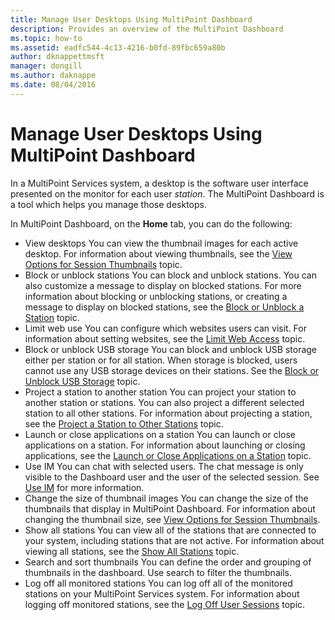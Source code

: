 ```yaml
---
title: Manage User Desktops Using MultiPoint Dashboard
description: Provides an overview of the MultiPoint Dashboard
ms.topic: how-to
ms.assetid: eadfc544-4c13-4216-b0fd-89fbc659a80b
author: dknappettmsft
manager: dongill
ms.author: daknappe
ms.date: 08/04/2016
---
```

# Manage User Desktops Using MultiPoint Dashboard
In a MultiPoint Services system, a desktop is the software user interface presented on the monitor for each user *station*. The MultiPoint Dashboard is a tool which helps you manage those desktops.

In MultiPoint Dashboard, on the **Home** tab, you can do the following:

- View desktops
You can view the thumbnail images for each active desktop. For information about viewing thumbnails, see the [View Options for Session Thumbnails](View-Options-for-Session-Thumbnails-in-MultiPoint-Dashboard.md) topic.
- Block or unblock stations
You can block and unblock stations. You can also customize a message to display on blocked stations. For more information about blocking or unblocking stations, or creating a message to display on blocked stations, see the [Block or Unblock a Station](Block-or-Unblock-a-Station.md) topic.
- Limit web use
You can configure which websites users can visit. For information about setting websites, see the [Limit Web Access](Limit-Web-Access.md) topic.
- Block or unblock USB storage
You can block and unblock USB storage either per station or for all station. When storage is blocked, users cannot use any USB storage devices on their stations. See the [Block or Unblock USB Storage](Block-or-Unblock-USB-Storage.md) topic.
- Project a station to another station
You can project your station to another station or stations. You can also project a different selected station to all other stations. For information about projecting a station, see the [Project a Station to Other Stations](Project-a-Station-to-Other-Stations.md) topic.
- Launch or close applications on a station
You can launch or close applications on a station. For information about launching or closing applications, see the [Launch or Close Applications on a Station](Launch-or-Close-Applications-on-a-Station.md) topic.
- Use IM
You can chat with selected users. The chat message is only visible to the Dashboard user and the user of the selected session. See [Use IM](Use-IM.md) for more information.
- Change the size of thumbnail images
You can change the size of the thumbnails that display in MultiPoint Dashboard. For information about changing the thumbnail size, see [View Options for Session Thumbnails](View-Options-for-Session-Thumbnails-in-MultiPoint-Dashboard.md).
- Show all stations
You can view all of the stations that are connected to your system, including stations that are not active. For information about viewing all stations, see the [Show All Stations](Show-All-Stations.md) topic.
- Search and sort thumbnails
You can define the order and grouping of thumbnails in the dashboard. Use search to filter the thumbnails.
- Log off all monitored stations
You can log off all of the monitored stations on your MultiPoint Services system. For information about logging off monitored stations, see the [Log Off User Sessions](Log-Off-User-Sessions.md) topic.
